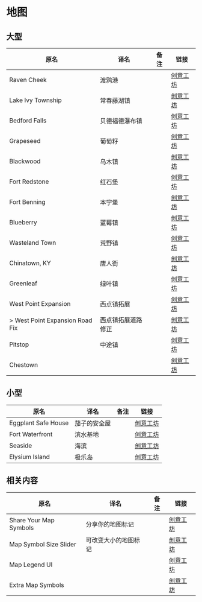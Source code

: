 # 地图

## 大型

| 原名                            | 译名               | 备注 | 链接                                                                          |
| ------------------------------- | ------------------ | ---- | ----------------------------------------------------------------------------- |
| Raven Cheek                     | 渡鸦港             |      | [创意工坊](https://steamcommunity.com/sharedfiles/filedetails/?id=2196102849) |
| Lake Ivy Township               | 常春藤湖镇         |      | [创意工坊](https://steamcommunity.com/sharedfiles/filedetails/?id=2252982049) |
| Bedford Falls                   | 贝德福德瀑布镇     |      | [创意工坊](https://steamcommunity.com/sharedfiles/filedetails/?id=522891356)  |
| Grapeseed                       | 葡萄籽             |      | [创意工坊](https://steamcommunity.com/sharedfiles/filedetails/?id=2463499011) |
| Blackwood                       | 乌木镇             |      | [创意工坊](https://steamcommunity.com/sharedfiles/filedetails/?id=2536865912) |
| Fort Redstone                   | 红石堡             |      | [创意工坊](https://steamcommunity.com/sharedfiles/filedetails/?id=1516836158) |
| Fort Benning                    | 本宁堡             |      | [创意工坊](https://steamcommunity.com/sharedfiles/filedetails/?id=2693585128) |
| Blueberry                       | 蓝莓镇             |      | [创意工坊](https://steamcommunity.com/sharedfiles/filedetails/?id=2671890843) |
| Wasteland Town                  | 荒野镇             |      | [创意工坊](https://steamcommunity.com/sharedfiles/filedetails/?id=2672968796) |
| Chinatown, KY                   | 唐人街             |      | [创意工坊](https://steamcommunity.com/sharedfiles/filedetails/?id=2730975264) |
| Greenleaf                       | 绿叶镇             |      | [创意工坊](https://steamcommunity.com/sharedfiles/filedetails/?id=2778799110) |
| West Point Expansion            | 西点镇拓展         |      | [创意工坊](https://steamcommunity.com/sharedfiles/filedetails/?id=2195155059) |
| > West Point Expansion Road Fix | 西点镇拓展道路修正 |      | [创意工坊](https://steamcommunity.com/sharedfiles/filedetails/?id=2805994608) |
| Pitstop                         | 中途镇             |      | [创意工坊](https://steamcommunity.com/sharedfiles/filedetails/?id=2597946327) |
| Chestown                        |                    |      | [创意工坊](https://steamcommunity.com/sharedfiles/filedetails/?id=2840889213) |

## 小型

| 原名                | 译名         | 备注 | 链接                                                                          |
| ------------------- | ------------ | ---- | ----------------------------------------------------------------------------- |
| Eggplant Safe House | 茄子的安全屋 |      | [创意工坊](https://steamcommunity.com/sharedfiles/filedetails/?id=2671578418) |
| Fort Waterfront     | 滨水基地     |      | [创意工坊](https://steamcommunity.com/sharedfiles/filedetails/?id=2779248414) |
| Seaside             | 海滨         |      | [创意工坊](https://steamcommunity.com/sharedfiles/filedetails/?id=2783179512) |
| Elysium Island      | 极乐岛       |      | [创意工坊](https://steamcommunity.com/sharedfiles/filedetails/?id=2819655145) |

## 相关内容

| 原名                   | 译名                 | 备注 | 链接                                                                          |
| ---------------------- | -------------------- | ---- | ----------------------------------------------------------------------------- |
| Share Your Map Symbols | 分享你的地图标记     |      | [创意工坊](https://steamcommunity.com/sharedfiles/filedetails/?id=2744101803) |
| Map Symbol Size Slider | 可改变大小的地图标记 |      | [创意工坊](https://steamcommunity.com/sharedfiles/filedetails/?id=2734705913) |
| Map Legend UI          |                      |      | [创意工坊](https://steamcommunity.com/sharedfiles/filedetails/?id=2710167561) |
| Extra Map Symbols      |                      |      | [创意工坊](https://steamcommunity.com/sharedfiles/filedetails/?id=2701170568) |
